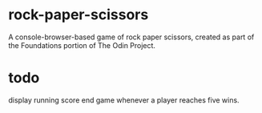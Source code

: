 # rock-paper-scissors

A console-browser-based game of rock paper scissors, created as part of the Foundations portion of The Odin Project. 

# todo

display running score
end game whenever a player reaches five wins.